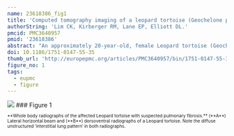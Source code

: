 ```yaml
---
name: 23618386_fig1
title: 'Computed tomography imaging of a leopard tortoise (Geochelone pardalis pardalis) with confirmed pulmonary fibrosis: a case report.'
authorString: 'Lim CK, Kirberger RM, Lane EP, Elliott DL.'
pmcid: PMC3640957
pmid: '23618386'
abstract: "An approximately 20-year-old, female Leopard tortoise (Geochelone pardalis pardalis) was presented with dypsnea, wheezing, anorexia and depression. Whole body radiographs revealed generalized diffuse unstructured 'interstitial lung pattern' with thickened pulmonary septae while computed tomography (CT) showed emphysematous lung parenchyma and thickened pulmonary septae bordered by irregular ground-glass opacity with smaller areas of 'honeycombing'. These imaging findings together with histopathologic findings were compatible with chronic, extensive 'interstitial' pulmonary fibrosis."
doi: 10.1186/1751-0147-55-35
thumb_url: 'http://europepmc.org/articles/PMC3640957/bin/1751-0147-55-35-1.gif'
figure_no: 1
tags:
  - eupmc
  - figure
---
```

<img src='http://europepmc.org/articles/PMC3640957/bin/1751-0147-55-35-1.jpg' style='max-height: 300px'>
### Figure 1
<p style='font-size: 10px;'>**Whole body radiographs of the affected Leopard tortoise with suspected pulmonary fibrosis.** (**A**) Lateral horizontal beam and (**B**) dorsoventral radiographs of a Leopard tortoise. Note the diffuse unstructured ‘interstitial lung pattern’ in both radiographs.</p>